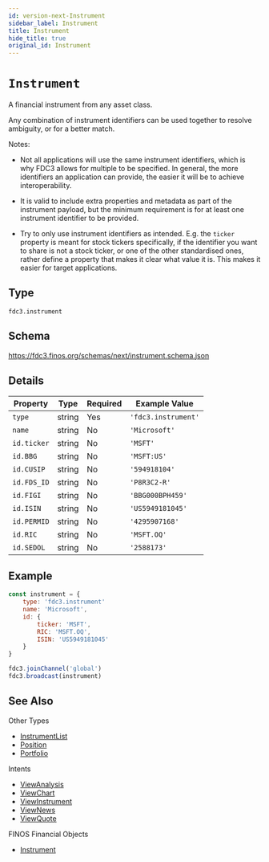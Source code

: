 ```yaml
---
id: version-next-Instrument
sidebar_label: Instrument
title: Instrument
hide_title: true
original_id: Instrument
---
```

# `Instrument`

A financial instrument from any asset class.

Any combination of instrument identifiers can be used together to resolve ambiguity, or for a better match.

Notes:

- Not all applications will use the same instrument identifiers, which is why FDC3 allows for multiple to be specified.
In general, the more identifiers an application can provide, the easier it will be to achieve interoperability.

- It is valid to include extra properties and metadata as part of the instrument payload, but the minimum requirement
is for at least one instrument identifier to be provided.

- Try to only use instrument identifiers as intended. E.g. the `ticker` property is meant for stock tickers specifically,
if the identifier you want to share is not a stock ticker, or one of the other standardised ones, rather define 
a property that makes it clear what value it is. This makes it easier for target applications.

## Type

`fdc3.instrument`

## Schema

https://fdc3.finos.org/schemas/next/instrument.schema.json

## Details

| Property    | Type    | Required | Example Value       |
|-------------|---------|----------|---------------------|
| `type`      | string  | Yes      | `'fdc3.instrument'` |
| `name`      | string  | No       | `'Microsoft'`       |
| `id.ticker` | string  | No       | `'MSFT'`            |
| `id.BBG`    | string  | No       | `'MSFT:US'`         |
| `id.CUSIP`  | string  | No       | `'594918104'`       |
| `id.FDS_ID` | string  | No       | `'P8R3C2-R'`        |
| `id.FIGI`   | string  | No       | `'BBG000BPH459'`    |
| `id.ISIN`   | string  | No       | `'US5949181045'`    |
| `id.PERMID` | string  | No       | `'4295907168'`      |
| `id.RIC`    | string  | No       | `'MSFT.OQ'`         |
| `id.SEDOL`  | string  | No       | `'2588173'`         |

## Example

```js
const instrument = {
    type: 'fdc3.instrument'
    name: 'Microsoft',
    id: {
        ticker: 'MSFT',
        RIC: 'MSFT.OQ',
        ISIN: 'US5949181045'
    }
}

fdc3.joinChannel('global')
fdc3.broadcast(instrument)
```

## See Also

Other Types
- [InstrumentList](InstrumentList)
- [Position](Position)
- [Portfolio](Portfolio)

Intents
- [ViewAnalysis](../../intents/ref/ViewAnalysis)
- [ViewChart](../../intents/ref/ViewChart)
- [ViewInstrument](../../intents/ref/ViewInstrument)
- [ViewNews](../../intents/ref/ViewNews)
- [ViewQuote](../../intents/ref/ViewQuote)

FINOS Financial Objects
- [Instrument](https://fo.finos.org/docs/objects/instrument)